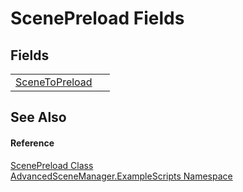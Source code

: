 # ScenePreload Fields




## Fields
<table>
<tr>
<td><a href="F_AdvancedSceneManager_ExampleScripts_ScenePreload_SceneToPreload">SceneToPreload</a></td>
<td> </td></tr>
</table>

## See Also


#### Reference
<a href="T_AdvancedSceneManager_ExampleScripts_ScenePreload">ScenePreload Class</a>  
<a href="N_AdvancedSceneManager_ExampleScripts">AdvancedSceneManager.ExampleScripts Namespace</a>  
